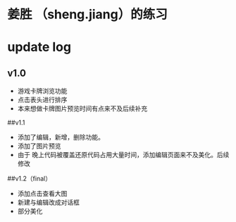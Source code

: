 # 姜胜 （sheng.jiang）的练习



# update log
## v1.0
- 游戏卡牌浏览功能
- 点击表头进行排序
- 本来想做卡牌图片预览时间有点来不及后续补充

##v1.1
- 添加了编辑，新增，删除功能。
- 添加了图片预览
- 由于 晚上代码被覆盖还原代码占用大量时间，添加编辑页面来不及美化。后续修改

##v1.2（final）
- 添加点击查看大图
- 新建与编辑改成对话框
- 部分美化
